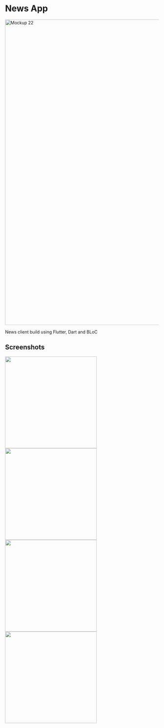 # News App
<img width="1400" height="1000" alt="Mockup 22" src="https://github.com/user-attachments/assets/e98b810e-ef5e-43c7-b2a7-e9eadd885beb" />

News client build using Flutter, Dart and BLoC

## Screenshots

<image width="300" src="https://github.com/user-attachments/assets/1794a635-728e-43e2-95e8-9a4d587e31ab"/>
<image width="300" src="https://github.com/user-attachments/assets/bdf6d24a-c3bc-483f-abbc-35e274d8ac05"/>
<image width="300" src="https://github.com/user-attachments/assets/f5ff0014-7e9c-459f-b36e-48eee4453dcc"/>
<image width="300" src="https://github.com/user-attachments/assets/cd505b68-053f-40d9-a480-70344c290692"/>

